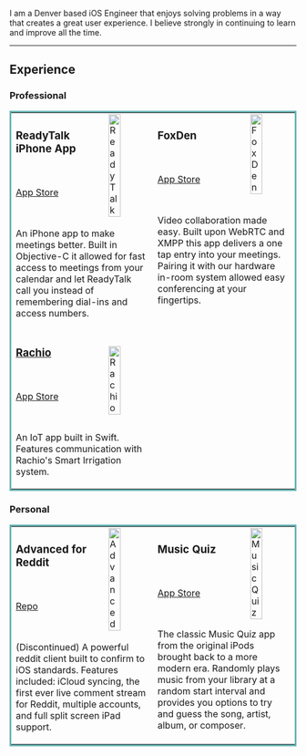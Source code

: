 I am a Denver based iOS Engineer that enjoys solving problems in a way that creates a great user experience. I believe strongly in continuing to learn and improve all the time.

---

## Experience

### Professional

<table bordercolor="#66b2b2">
  <tr>
    <td width="33%" valign="top">
      <a href="https://apps.apple.com/us/app/readytalk-conferencing/id776122148">
        <img src="https://is4-ssl.mzstatic.com/image/thumb/Purple62/v4/9e/69/09/9e690944-a6e7-19be-848b-04bfd8faf68e/mzl.vhvjjkqb.png/230x0w.webp" width="30%" alt="ReadyTalk" align="right" />
      </a>
      <h3>ReadyTalk iPhone App</h3>
      <br />
      <p><a href="https://apps.apple.com/us/app/readytalk-conferencing/id776122148">App Store</a></p>
      <br />
      <p>An iPhone app to make meetings better. Built in Objective-C it allowed for fast access to meetings from your calendar and let ReadyTalk call you instead of remembering dial-ins and access numbers.</p>
    </td>
    <td width="33%" valign="top">
      <a href="https://apps.apple.com/us/app/foxden/id1012044761">
        <img src="https://is2-ssl.mzstatic.com/image/thumb/Purple128/v4/70/05/50/700550ec-fab2-aa35-ed24-7d41cfc775fd/mzl.jxkyorqo.png/230x0w.webp" width="30%" alt="FoxDen" align="right" />
      </a>
      <h3>FoxDen</h3>
      <br/>
      <p><a href="https://apps.apple.com/us/app/foxden/id1012044761">App Store</a></p>
      <br/>
      <p>Video collaboration made easy. Built upon WebRTC and XMPP this app delivers a one tap entry into your meetings. Pairing it with our hardware in-room system allowed easy conferencing at your fingertips.</p>
    </td>
  </tr>
  <tr>
    <td width="33%" valign="top">
      <a href="https://apps.apple.com/us/app/rachio/id864325098">
        <img
          src="https://is2-ssl.mzstatic.com/image/thumb/Purple114/v4/a9/37/3f/a9373f18-c970-5f0b-62f6-22f6d0dbd8e5/AppIcon-0-0-1x_U007emarketing-0-0-0-4-0-0-sRGB-0-0-0-GLES2_U002c0-512MB-85-220-0-0.png/230x0w.webp"
          width="30%"
          alt="Rachio"
          align="right"
        />
        <h3>Rachio</h3>
      </a>
      <br/>
      <p><a href="https://apps.apple.com/us/app/rachio/id864325098">App Store</a></p>
      <br/>
      <p>An IoT app built in Swift. Features communication with Rachio's Smart Irrigation system.</p>
    </td>
  </tr>
</table>

### Personal

<table bordercolor="#66b2b2">
  <tr>
    <td width="33%" valign="top">
      <a href="https://github.com/made2k/AdvancedAppPublic">
        <img src="https://is5-ssl.mzstatic.com/image/thumb/Purple124/v4/dc/e6/09/dce609bb-b8d5-14e5-d443-f4640d9e6ca9/AppIcon-0-1x_U007emarketing-0-7-0-85-220.png/200x200bb.png" width="30%" alt="Advanced" align="right" />
      </a>
      <h3>Advanced for Reddit</h3>
      <br />
      <p><a href="https://github.com/made2k/AdvancedAppPublic">Repo</a></p>
      <br />
      <p>
        (Discontinued) A powerful reddit client built to confirm to iOS standards. Features included: iCloud syncing, the first ever live comment stream for Reddit, multiple accounts, and full split screen iPad support.
      </p>
    </td>
    <td width="33%" valign="top">
      <a href="https://apps.apple.com/us/app/music-quiz-know-your-library/id878463689">
        <img
          src="https://is3-ssl.mzstatic.com/image/thumb/Purple114/v4/fe/c3/0f/fec30f26-36d5-7797-f3d4-b9b827ddc0a4/AppIcon-0-0-1x_U007emarketing-0-0-0-6-0-0-sRGB-0-0-0-GLES2_U002c0-512MB-85-220-0-0.jpeg/460x0w.webp"
          width="30%"
          alt="Music Quiz"
          align="right"
        />
      </a>
      <h3>Music Quiz</h3>
      <br />
      <p><a href="https://apps.apple.com/us/app/music-quiz-know-your-library/id878463689">App Store</a></p>
      <br />
      <p>
        The classic Music Quiz app from the original iPods brought back to a more modern era. Randomly plays music from your library at a random start interval and provides you options to try and guess the song, artist, album, or composer.
      </p>
    </td>
  </tr>
</table>
